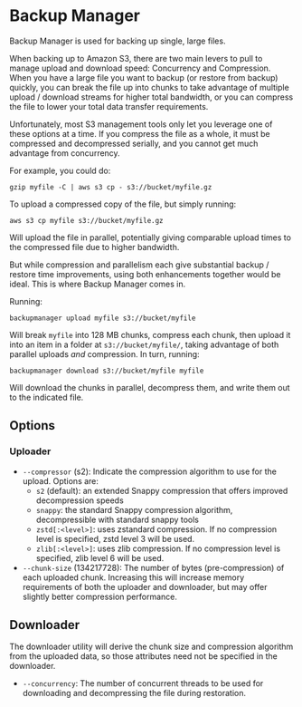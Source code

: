 # Backup Manager

Backup Manager is used for backing up single, large files.

When backing up to Amazon S3, there are two main levers to pull to manage
upload and download speed: Concurrency and Compression. When you have a large
file you want to backup (or restore from backup) quickly, you can break the
file up into chunks to take advantage of multiple upload / download streams for
higher total bandwidth, or you can compress the file to lower your total data
transfer requirements.

Unfortunately, most S3 management tools only let you leverage one of these
options at a time. If you compress the file as a whole, it must be compressed
and decompressed serially, and you cannot get much advantage from concurrency.

For example, you could do:

```
gzip myfile -C | aws s3 cp - s3://bucket/myfile.gz
```

To upload a compressed copy of the file, but simply running:

```
aws s3 cp myfile s3://bucket/myfile.gz
```

Will upload the file in parallel, potentially giving comparable upload times to
the compressed file due to higher bandwidth.

But while compression and parallelism each give substantial backup / restore
time improvements, using both enhancements together would be ideal. This is
where Backup Manager comes in.

Running:

```
backupmanager upload myfile s3://bucket/myfile
```

Will break `myfile` into 128 MB chunks, compress each chunk, then upload it
into an item in a folder at `s3://bucket/myfile/`, taking advantage of both
parallel uploads *and* compression. In turn, running:

```
backupmanager download s3://bucket/myfile myfile
```

Will download the chunks in parallel, decompress them, and write them out to
the indicated file.

## Options

### Uploader

* `--compressor` (s2): Indicate the compression algorithm to use for the upload. Options are:
  * `s2` (default): an extended Snappy compression that offers improved
  decompression speeds
  * `snappy`: the standard Snappy compression algorithm, decompressible with
  standard snappy tools
  * `zstd[:<level>]`: uses zstandard compression. If no compression level is
  specified, zstd level 3 will be used.
  * `zlib[:<level>]`: uses zlib compression. If no compression level is
  specified, zlib level 6 will be used.
* `--chunk-size` (134217728): The number of bytes (pre-compression) of each
  uploaded chunk. Increasing this will increase memory requirements of both the
  uploader and downloader, but may offer slightly better compression
  performance.


## Downloader

The downloader utility will derive the chunk size and compression algorithm
from the uploaded data, so those attributes need not be specified in the
downloader.

* `--concurrency`: The number of concurrent threads to be used for downloading
  and  decompressing the file during restoration.
